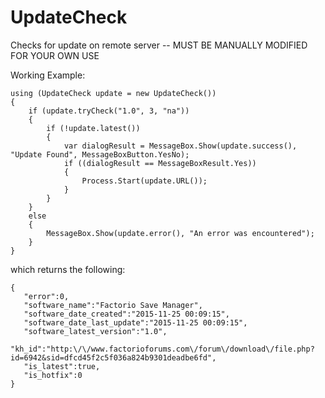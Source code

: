 # UpdateCheck
Checks for update on remote server -- MUST BE MANUALLY MODIFIED FOR YOUR OWN USE

Working Example:

```
using (UpdateCheck update = new UpdateCheck())
{
    if (update.tryCheck("1.0", 3, "na"))
    {
        if (!update.latest())
        {
            var dialogResult = MessageBox.Show(update.success(), "Update Found", MessageBoxButton.YesNo);
            if ((dialogResult == MessageBoxResult.Yes))
            {
                Process.Start(update.URL());
            }
        }
    }
    else
    {
        MessageBox.Show(update.error(), "An error was encountered");
    }
}
```
which returns the following:
```
{
   "error":0,
   "software_name":"Factorio Save Manager",
   "software_date_created":"2015-11-25 00:09:15",
   "software_date_last_update":"2015-11-25 00:09:15",
   "software_latest_version":"1.0",
   "kh_id":"http:\/\/www.factorioforums.com\/forum\/download\/file.php?id=6942&sid=dfcd45f2c5f036a824b9301deadbe6fd",
   "is_latest":true,
   "is_hotfix":0
}
```
